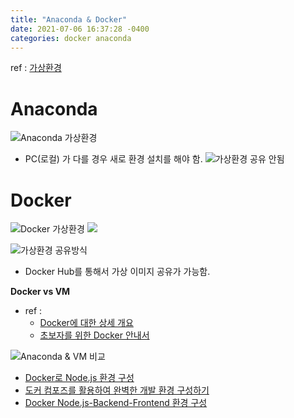 ```yaml
---
title: "Anaconda & Docker"
date: 2021-07-06 16:37:28 -0400
categories: docker anaconda
---
```


ref : [가상환경](https://89douner.tistory.com/95)

# Anaconda
![Anaconda 가상환경](https://img1.daumcdn.net/thumb/R1280x0/?scode=mtistory2&fname=http%3A%2F%2Fcfile24.uf.tistory.com%2Fimage%2F99D8FB445E3CF94B0E7550)

- PC(로컬) 가 다를 경우 새로 환경 설치를 해야 함.
![가상환경 공유 안됨](https://img1.daumcdn.net/thumb/R1280x0/?scode=mtistory2&fname=http%3A%2F%2Fcfile2.uf.tistory.com%2Fimage%2F99A3263F5E3CFC3C0F8160)

# Docker

![Docker 가상환경](https://img1.daumcdn.net/thumb/R1280x0/?scode=mtistory2&fname=http%3A%2F%2Fcfile25.uf.tistory.com%2Fimage%2F995796475E3D00AE19BC87)
![](https://img1.daumcdn.net/thumb/R1280x0/?scode=mtistory2&fname=http%3A%2F%2Fcfile24.uf.tistory.com%2Fimage%2F99D8FB445E3CF94B0E7550)

![가상환경 공유방식](https://img1.daumcdn.net/thumb/R1280x0/?scode=mtistory2&fname=http%3A%2F%2Fcfile27.uf.tistory.com%2Fimage%2F9939F4415E3D03BC170D49)

- Docker Hub를 통해서 가상 이미지 공유가 가능함.

**Docker vs VM**
* ref : 
    - [Docker에 대한 상세 개요](https://wallees.wordpress.com/2018/04/19/docker-introduction/)
    - [초보자를 위한 Docker 안내서](https://subicura.com/2017/01/19/docker-guide-for-beginners-1.html)

![Anaconda & VM 비교](https://img1.daumcdn.net/thumb/R1280x0/?scode=mtistory2&fname=http%3A%2F%2Fcfile24.uf.tistory.com%2Fimage%2F991427445E3D0AFA19145D)

- [Docker로 Node.js 환경 구성](https://ebbnflow.tistory.com/206)
- [도커 컴포즈를 활용하여 완벽한 개발 환경 구성하기](https://www.44bits.io/ko/post/almost-perfect-development-environment-with-docker-and-docker-compose#%EB%8F%84%EC%BB%A4-%EC%BB%B4%ED%8F%AC%EC%A6%88%EB%A1%9C-%EA%B0%9C%EB%B0%9C-%ED%99%98%EA%B2%BD-%EA%B5%AC%EC%84%B1%ED%95%98%EA%B8%B0)
- [Docker Node.js-Backend-Frontend 환경 구성](https://velog.io/@co323co/Node.js%EB%9E%80-%EB%AC%B4%EC%97%87%EC%9D%B8%EA%B0%80..-and-%EB%8F%84%EC%BB%A4)